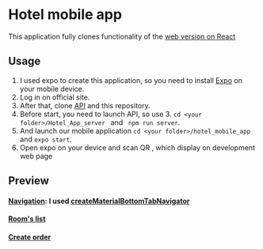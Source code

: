 # Hotel mobile app
This application fully clones functionality of the [web version on React](https://github.com/DanikLebedev/hotel_app_client)
## Usage
1. I used expo to create this application, so you need to install [Expo](https://docs.expo.io/versions/latest/) on your mobile device.
2. Log in on official site.
3. After that, clone [API](https://github.com/DanikLebedev/Hotel_App_server) and this repository.
4. Before start, you need to launch API, so use 3.  ```cd <your folder>/Hotel_App_server ``` and ``` npm run server```.
5. And launch our mobile application  ```cd <your folder>/hotel_mobile_app ``` and ```expo start```.
6. Open expo on your device and scan QR , which display on development web page

## Preview


#### [Navigation](https://drive.google.com/open?id=1g3BYWxJaArEmjxIB5zC9xlV02V_sPYYf): I used [createMaterialBottomTabNavigator](https://reactnavigation.org/docs/material-bottom-tab-navigator/)

#### [Room's list](https://drive.google.com/open?id=1knlg1XddmRLXRSr81Pr3lOl2RORERkdZ)

#### [Create order](https://drive.google.com/open?id=1acebdCbN61P9GArPK4cLZi3iVEdfL_oR)
